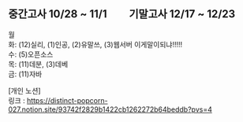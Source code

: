 ## 중간고사 10/28 ~ 11/1 &nbsp;&nbsp;&nbsp;&nbsp;&nbsp;&nbsp;&nbsp; 기말고사 12/17 ~ 12/23
월 <br>
화: (12)실리, (1)인공, (2)유말쓰, (3)웹서버 이게말이되냐!!!!!<br>
수: (5)오픈소스<br>
목: (11)데분, (3)데베<br>
금: (11)자바<br>

[개인 노션] <br>
링크 : <https://distinct-popcorn-027.notion.site/93742f2829b1422cb1262272b64beddb?pvs=4>

